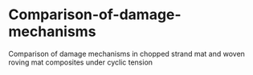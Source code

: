 # Comparison-of-damage-mechanisms
Comparison of damage mechanisms in chopped strand mat and woven roving mat composites under cyclic tension
